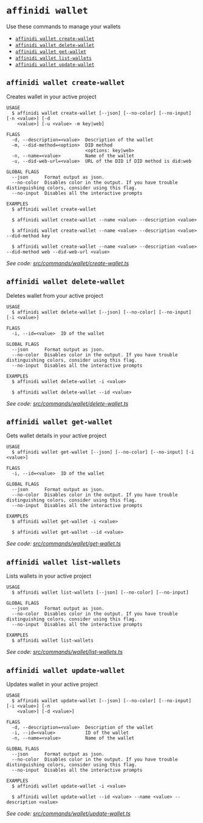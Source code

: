 `affinidi wallet`
=================

Use these commands to manage your wallets

* [`affinidi wallet create-wallet`](#affinidi-wallet-create-wallet)
* [`affinidi wallet delete-wallet`](#affinidi-wallet-delete-wallet)
* [`affinidi wallet get-wallet`](#affinidi-wallet-get-wallet)
* [`affinidi wallet list-wallets`](#affinidi-wallet-list-wallets)
* [`affinidi wallet update-wallet`](#affinidi-wallet-update-wallet)

## `affinidi wallet create-wallet`

Creates wallet in your active project

```
USAGE
  $ affinidi wallet create-wallet [--json] [--no-color] [--no-input] [-n <value>] [-d
    <value>] [-u <value> -m key|web]

FLAGS
  -d, --description=<value>  Description of the wallet
  -m, --did-method=<option>  DID method
                             <options: key|web>
  -n, --name=<value>         Name of the wallet
  -u, --did-web-url=<value>  URL of the DID if DID method is did:web

GLOBAL FLAGS
  --json      Format output as json.
  --no-color  Disables color in the output. If you have trouble distinguishing colors, consider using this flag.
  --no-input  Disables all the interactive prompts

EXAMPLES
  $ affinidi wallet create-wallet

  $ affinidi wallet create-wallet --name <value> --description <value>

  $ affinidi wallet create-wallet --name <value> --description <value> --did-method key

  $ affinidi wallet create-wallet --name <value> --description <value> --did-method web --did-web-url <value>
```

_See code: [src/commands/wallet/create-wallet.ts](https://github.com/affinidi/affinidi-cli/blob/v2.10.2/src/commands/wallet/create-wallet.ts)_

## `affinidi wallet delete-wallet`

Deletes wallet from your active project

```
USAGE
  $ affinidi wallet delete-wallet [--json] [--no-color] [--no-input] [-i <value>]

FLAGS
  -i, --id=<value>  ID of the wallet

GLOBAL FLAGS
  --json      Format output as json.
  --no-color  Disables color in the output. If you have trouble distinguishing colors, consider using this flag.
  --no-input  Disables all the interactive prompts

EXAMPLES
  $ affinidi wallet delete-wallet -i <value>

  $ affinidi wallet delete-wallet --id <value>
```

_See code: [src/commands/wallet/delete-wallet.ts](https://github.com/affinidi/affinidi-cli/blob/v2.10.2/src/commands/wallet/delete-wallet.ts)_

## `affinidi wallet get-wallet`

Gets wallet details in your active project

```
USAGE
  $ affinidi wallet get-wallet [--json] [--no-color] [--no-input] [-i <value>]

FLAGS
  -i, --id=<value>  ID of the wallet

GLOBAL FLAGS
  --json      Format output as json.
  --no-color  Disables color in the output. If you have trouble distinguishing colors, consider using this flag.
  --no-input  Disables all the interactive prompts

EXAMPLES
  $ affinidi wallet get-wallet -i <value>

  $ affinidi wallet get-wallet --id <value>
```

_See code: [src/commands/wallet/get-wallet.ts](https://github.com/affinidi/affinidi-cli/blob/v2.10.2/src/commands/wallet/get-wallet.ts)_

## `affinidi wallet list-wallets`

Lists wallets in your active project

```
USAGE
  $ affinidi wallet list-wallets [--json] [--no-color] [--no-input]

GLOBAL FLAGS
  --json      Format output as json.
  --no-color  Disables color in the output. If you have trouble distinguishing colors, consider using this flag.
  --no-input  Disables all the interactive prompts

EXAMPLES
  $ affinidi wallet list-wallets
```

_See code: [src/commands/wallet/list-wallets.ts](https://github.com/affinidi/affinidi-cli/blob/v2.10.2/src/commands/wallet/list-wallets.ts)_

## `affinidi wallet update-wallet`

Updates wallet in your active project

```
USAGE
  $ affinidi wallet update-wallet [--json] [--no-color] [--no-input] [-i <value>] [-n
    <value>] [-d <value>]

FLAGS
  -d, --description=<value>  Description of the wallet
  -i, --id=<value>           ID of the wallet
  -n, --name=<value>         Name of the wallet

GLOBAL FLAGS
  --json      Format output as json.
  --no-color  Disables color in the output. If you have trouble distinguishing colors, consider using this flag.
  --no-input  Disables all the interactive prompts

EXAMPLES
  $ affinidi wallet update-wallet -i <value>

  $ affinidi wallet update-wallet --id <value> --name <value> --description <value>
```

_See code: [src/commands/wallet/update-wallet.ts](https://github.com/affinidi/affinidi-cli/blob/v2.10.2/src/commands/wallet/update-wallet.ts)_
